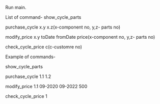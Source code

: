 Run main. 

List of command-
show_cycle_parts

purchase_cycle x.y x.z(x-component no, y,z- parts no)

modify_price x.y toDate fromDate price(x-component no, y,z- parts no)

check_cycle_price c(c-customre no)

Example of commands-

show_cycle_parts

purchase_cycle 1.1 1.2

modify_price 1.1 09-2020 09-2022 500

check_cycle_price 1
